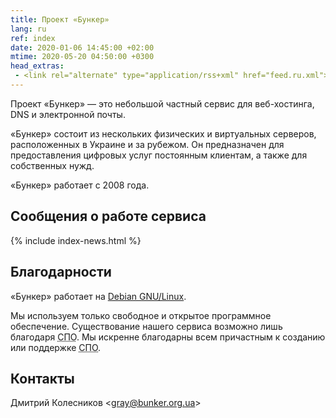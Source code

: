 ```yaml
---
title: Проект «Бункер»
lang: ru
ref: index
date: 2020-01-06 14:45:00 +02:00
mtime: 2020-05-20 04:50:00 +0300
head_extras:
 - <link rel="alternate" type="application/rss+xml" href="feed.ru.xml">
---
```


Проект «Бункер» — это небольшой частный сервис для веб-хостинга,
DNS и электронной почты.

«Бункер» состоит из нескольких физических и виртуальных серверов,
расположенных в Украине и за рубежом.
Он предназначен для предоставления цифровых услуг постоянным клиентам,
а также для собственных нужд.

«Бункер» работает с 2008 года.


Сообщения о работе сервиса
--------------------------

{% include index-news.html %}


Благодарности
-------------

«Бункер» работает на [Debian GNU/Linux][1].

Мы используем только свободное и открытое программное обеспечение.
Существование нашего сервиса возможно лишь благодаря
<abbr title="свободному программному обеспечению">СПО</abbr>.
Мы искренне благодарны всем причастным к созданию или поддержке
<abbr title="свободного программного обеспечения">СПО</abbr>.


Контакты
--------

<p itemscope itemtype="http://schema.org/Person">
  <span itemprop="name">Дмитрий Колесников</span>
  <span aria-hidden="true">&lt;</span><a
    href="mailto:%22Дмитрий%20Колесников%22%20%3cgray@bunker.org.ua%3e"
    class="mail" itemprop="email">gray@bunker.org.ua</a><span
    aria-hidden="true">&gt;</span>
</p>

[1]: https://www.debian.org/index.ru.html
